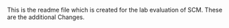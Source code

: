 This is the readme file which is created for the lab evaluation of SCM.
These are the additional Changes.
